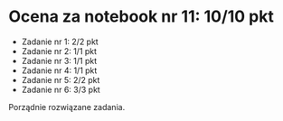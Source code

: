 # Ocena za notebook nr 11: 10/10 pkt
* Zadanie nr 1: 2/2 pkt
* Zadanie nr 2: 1/1 pkt
* Zadanie nr 3: 1/1 pkt
* Zadanie nr 4: 1/1 pkt
* Zadanie nr 5: 2/2 pkt
* Zadanie nr 6: 3/3 pkt

Porządnie rozwiązane zadania.
